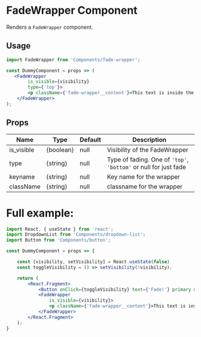 # FadeWrapper Component

Renders a `FadeWrapper` component.


## Usage

```jsx
import FadeWrapper from 'Components/fade-wrapper';

const DummyComponent = props => (
   <FadeWrapper
        is_visible={visibility}
        type={'top'}>
        <p className={'fade-wrapper__content'}>This text is inside the fade wrapper</p>
    </FadeWrapper>
);
```

## Props


| Name          | Type         | Default     | Description                                                       |
| ------------- | ------------ | ----------- | ----------------------------------------------------------------- |
| is_visible    | {boolean}    | null        | Visibility of the FadeWrapper                                     |
| type          | {string}     | null        | Type of fading. One of `'top'`, `'bottom'` or null for just fade   |
| keyname       | {string}     | null        | Key name for the wrapper                                          |
| className     | {string}     | null        | classname for the wrapper                                         |




# Full example:

```jsx
import React, { useState } from 'react';
import DropdownList from 'Components/dropdown-list';
import Button from 'Components/button';

const DummyComponent = props => {

    const [visibility, setVisibility] = React.useState(false)
    const toggleVisibility = () => setVisibility(!visibility);

    return (
        <React.Fragment>
            <Button onClick={toggleVisibility} text={'Fade!'} primary medium />
            <FadeWrapper
                is_visible={visibility}>
                <p className={'fade-wrapper__content'}>This text is inside the fade wrapper</p>
            </FadeWrapper>
        </React.Fragment>
    );
}
```
